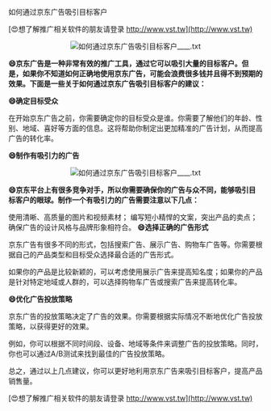 如何通过京东广告吸引目标客户

[😍想了解推广相关软件的朋友请登录 http://www.vst.tw](http://www.vst.tw)

 <center><img src="https://vst.tw/MP4/tuiguang/png/4.png" alt="如何通过京东广告吸引目标客户____.txt"></center>

**😄京东广告是一种非常有效的推广工具，通过它可以吸引大量的目标客户。但是，如果你不知道如何正确地使用京东广告，可能会浪费很多钱并且得不到预期的效果。下面是一些关于如何通过京东广告吸引目标客户的建议：**

**😄确定目标受众**

在开始京东广告之前，你需要确定你的目标受众是谁。你需要了解他们的年龄、性别、地域、喜好等方面的信息。这将帮助你制定出更加精准的广告计划，从而提高广告的转化率。

**😄制作有吸引力的广告**

 <center><img src="https://vst.tw/MP4/tuiguang/png/0.png" alt="如何通过京东广告吸引目标客户____.txt"></center>

**😄京东平台上有很多竞争对手，所以你需要确保你的广告与众不同，能够吸引目标客户的眼球。制作一个有吸引力的广告需要注意以下几点：**

使用清晰、高质量的图片和视频素材；
编写短小精悍的文案，突出产品的卖点；
确保广告的设计风格与品牌形象相符合。
**😄选择正确的广告形式**

京东广告有很多不同的形式，包括搜索广告、展示广告、购物车广告等。你需要根据自己的产品类型和目标受众选择最合适的广告形式。

如果你的产品是比较新颖的，可以考虑使用展示广告来提高知名度；如果你的产品是针对特定地域或人群的，可以选择购物车广告或搜索广告来提高转化率。

**😄优化广告投放策略**

京东广告的投放策略决定了广告的效果。你需要根据实际情况不断地优化广告投放策略，以获得更好的效果。

例如，你可以根据不同时间段、设备、地域等条件来调整广告的投放策略。同时，你也可以通过A/B测试来找到最佳的广告投放策略。

总之，通过以上几点建议，你可以更好地利用京东广告来吸引目标客户，提高产品销售量。

[😍想了解推广相关软件的朋友请登录 http://www.vst.tw](http://www.vst.tw)




